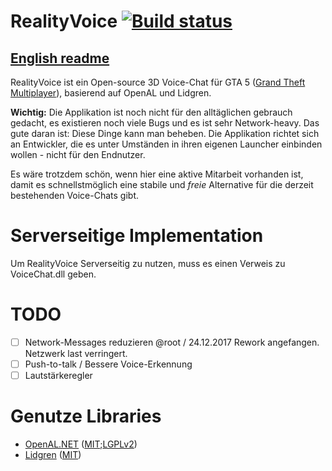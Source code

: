 # RealityVoice [![Build status](https://ci.appveyor.com/api/projects/status/j13w2gt9rwfcfqxs/branch/master?svg=true)](https://ci.appveyor.com/project/Cryma/realityvoice/branch/master)

## [English readme](https://github.com/Cryma/RealityVoice/blob/master/README_EN.md)

RealityVoice ist ein Open-source 3D Voice-Chat für GTA 5 ([Grand Theft Multiplayer](https://gt-mp.net/)), basierend auf OpenAL und Lidgren.

**Wichtig:** Die Applikation ist noch nicht für den alltäglichen gebrauch gedacht, es existieren noch viele Bugs und es ist sehr Network-heavy. Das gute daran ist: Diese Dinge kann man beheben. Die Applikation richtet sich an Entwickler, die es unter Umständen in ihren eigenen Launcher einbinden wollen - nicht für den Endnutzer.

Es wäre trotzdem schön, wenn hier eine aktive Mitarbeit vorhanden ist, damit es schnellstmöglich eine stabile und *freie* Alternative für die derzeit bestehenden Voice-Chats gibt.

# Serverseitige Implementation
Um RealityVoice Serverseitig zu nutzen, muss es einen Verweis zu VoiceChat.dll geben.

# TODO
  - [ ] Network-Messages reduzieren
		@root / 24.12.2017
		Rework angefangen. Netzwerk last verringert. 
  - [ ] Push-to-talk / Bessere Voice-Erkennung
  - [ ] Lautstärkeregler

# Genutze Libraries
  * [OpenAL.NET](https://github.com/DevJohnC/OpenAL.NET/) ([MIT](https://github.com/DevJohnC/OpenAL.NET/blob/master/mit);[LGPLv2](https://github.com/DevJohnC/OpenAL.NET/blob/master/lgpl))
  * [Lidgren](https://github.com/lidgren/lidgren-network-gen3/) ([MIT](https://github.com/lidgren/lidgren-network-gen3/blob/master/LICENSE))
